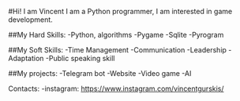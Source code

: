 #Hi! I am Vincent
 I am a Python programmer, I am interested in game development.

##My Hard Skills:
-Python, algorithms 
-Pygame
-Sqlite
-Pyrogram

##My Soft Skills:
-Time Management
-Communication
-Leadership
-Adaptation
-Public speaking skill

##My projects:
-Telegram bot
-Website
-Video game
-AI

Contacts:
-instagram: https://www.instagram.com/vincentgurskis/
